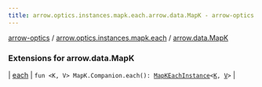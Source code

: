 ```yaml
---
title: arrow.optics.instances.mapk.each.arrow.data.MapK - arrow-optics
---
```


[arrow-optics](../../index.html) / [arrow.optics.instances.mapk.each](../index.html) / [arrow.data.MapK](./index.html)

### Extensions for arrow.data.MapK

| [each](each.html) | `fun <K, V> MapK.Companion.each(): `[`MapKEachInstance`](../../arrow.optics.instances/-map-k-each-instance/index.html)`<`[`K`](each.html#K)`, `[`V`](each.html#V)`>` |

